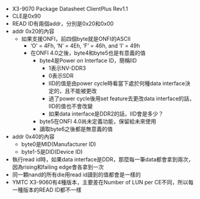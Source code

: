 - X3-9070 Package Datasheet ClientPlus Rev1.1
- CLE是0x90
- READ ID有兩個addr，分別是0x20和0x00
- addr 0x20的內容
	- 如果支援ONFI，前四個byte就是ONFI的ASCII
		- ‘O’ = 4Fh, ‘N’ = 4Eh, ‘F’ = 46h, and ‘I’ = 49h
		- 在ONFI 4.0之後，byte4和byte5也是有意義的值
			- byte4是Power on Interface ID，簡稱IID
				- 1表示NV-DDR3
				- 0表示SDR
				- IID的值是由power cycle時看當下處於何種data interface決定的，且不能被更改
				- 過了power cycle後用set feature去更改data interface的話，IID的值也不會改變
				- 如果data interface是DDR2的話，IID會是多少？
			- byte5在ONFI 4.0尚未定義功能，保留給未來使用
			- 讀取byte6之後都是無意義的值
- addr 0x40的內容
	- byte0是MID(Manufacturer ID)
	- byte1-5是DID(Device ID)
- 執行read id時，如果data interface是DDR，那麼每一筆data都會拿到兩次，因為rising和failing edge會各拿到一次
- 同一顆nand的所有die用read id讀到的值都會是一樣的
- YMTC X3-9060有4種版本，主要差在Number of LUN per CE不同，所以每一種版本的READ ID都不一樣